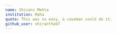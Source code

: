 ```yaml
---
name: Shivani Mehta
institution: Maha
quote: This was so easy, a caveman could do it.
github_user: shirantha97
---
```

